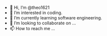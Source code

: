 - 👋 Hi, I’m @theo1621
- 👀 I’m interested in coding. 
- 🌱 I’m currently learning software engineering. 
- 💞️ I’m looking to collaborate on ...
- 📫 How to reach me ...

<!---
theo1621/theo1621 is a ✨ special ✨ repository because its `README.md` (this file) appears on your GitHub profile.
You can click the Preview link to take a look at your changes.
--->
